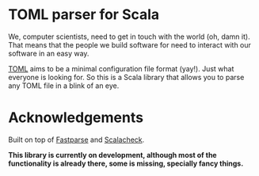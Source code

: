 # TOML parser for Scala
We, computer scientists, need to get in touch with the world (oh, damn it). That
means that the people we build software for need to interact with our software
in an easy way.
  
[TOML](https://github.com/toml-lang/toml#user-content-comment) aims to be a 
minimal configuration file format (yay!). Just what everyone is looking for. 
So this is a Scala library that allows you to parse any TOML file in a blink 
of an eye.
  
# Acknowledgements
Built on top of [Fastparse](https://github.com/lihaoyi/fastparse) and 
[Scalacheck](https://github.com/rickynils/scalacheck).
  
__This library is currently on development, although most of the functionality is already there, some is missing, specially fancy things.__
